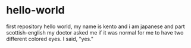 # hello-world
first repository
hello world, my name is kento and i am japanese and part scottish-english
my doctor asked me if it was normal for me to have two different colored eyes.  I said, "yes."

